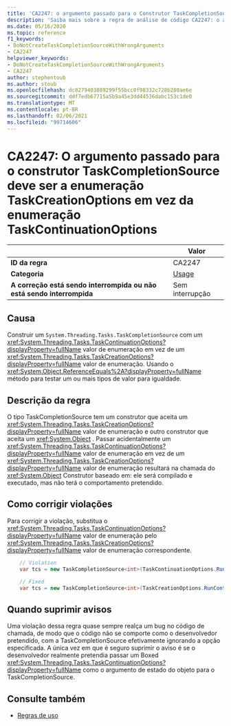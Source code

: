 ```yaml
---
title: 'CA2247: o argumento passado para o Construtor TaskCompletionSource deve ser TaskCreationOptions enum em vez de TaskContinuationOptions enum (análise de código)'
description: 'Saiba mais sobre a regra de análise de código CA2247: o argumento passado para o Construtor TaskCompletionSource deve ser TaskCreationOptions enum em vez de TaskContinuationOptions enum'
ms.date: 05/16/2020
ms.topic: reference
f1_keywords:
- DoNotCreateTaskCompletionSourceWithWrongArguments
- CA2247
helpviewer_keywords:
- DoNotCreateTaskCompletionSourceWithWrongArguments
- CA2247
author: stephentoub
ms.author: stoub
ms.openlocfilehash: dc8279403889299f55bcc0f98332c728b280ae6e
ms.sourcegitcommit: ddf7edb67715a5b9a45e3dd44536dabc153c1de0
ms.translationtype: MT
ms.contentlocale: pt-BR
ms.lasthandoff: 02/06/2021
ms.locfileid: "99714606"
---
```

# <a name="ca2247-argument-passed-to-taskcompletionsource-constructor-should-be-taskcreationoptions-enum-instead-of-taskcontinuationoptions-enum"></a>CA2247: O argumento passado para o construtor TaskCompletionSource deve ser a enumeração TaskCreationOptions em vez da enumeração TaskContinuationOptions

| | Valor |
|-|-|
| **ID da regra** |CA2247|
| **Categoria** |[Usage](usage-warnings.md)|
| **A correção está sendo interrompida ou não está sendo interrompida** |Sem interrupção|

## <a name="cause"></a>Causa

Construir um `System.Threading.Tasks.TaskCompletionSource` com um <xref:System.Threading.Tasks.TaskContinuationOptions?displayProperty=fullName> valor de enumeração em vez de um <xref:System.Threading.Tasks.TaskCreationOptions?displayProperty=fullName> valor de enumeração.
Usando o <xref:System.Object.ReferenceEquals%2A?displayProperty=fullName> método para testar um ou mais tipos de valor para igualdade.

## <a name="rule-description"></a>Descrição da regra

O tipo TaskCompletionSource tem um construtor que aceita um <xref:System.Threading.Tasks.TaskCreationOptions?displayProperty=fullName> valor de enumeração e outro construtor que aceita um <xref:System.Object> .  Passar acidentalmente um <xref:System.Threading.Tasks.TaskContinuationOptions?displayProperty=fullName> valor de enumeração em vez de um <xref:System.Threading.Tasks.TaskCreationOptions?displayProperty=fullName> valor de enumeração resultará na chamada do <xref:System.Object> Construtor baseado em: ele será compilado e executado, mas não terá o comportamento pretendido.

## <a name="how-to-fix-violations"></a>Como corrigir violações

Para corrigir a violação, substitua o <xref:System.Threading.Tasks.TaskContinuationOptions?displayProperty=fullName> valor de enumeração pelo <xref:System.Threading.Tasks.TaskCreationOptions?displayProperty=fullName> valor de enumeração correspondente.

```csharp
    // Violation
    var tcs = new TaskCompletionSource<int>(TaskContinuationOptions.RunContinuationsAsynchronously);

    // Fixed
    var tcs = new TaskCompletionSource<int>(TaskCreationOptions.RunContinuationsAsynchronously);
```

## <a name="when-to-suppress-warnings"></a>Quando suprimir avisos

Uma violação dessa regra quase sempre realça um bug no código de chamada, de modo que o código não se comporte como o desenvolvedor pretendido, com a TaskCompletionSource efetivamente ignorando a opção especificada.  A única vez em que é seguro suprimir o aviso é se o desenvolvedor realmente pretendia passar um Boxed <xref:System.Threading.Tasks.TaskContinuationOptions?displayProperty=fullName> como o argumento de estado do objeto para o TaskCompletionSource.

## <a name="see-also"></a>Consulte também

- [Regras de uso](usage-warnings.md)

